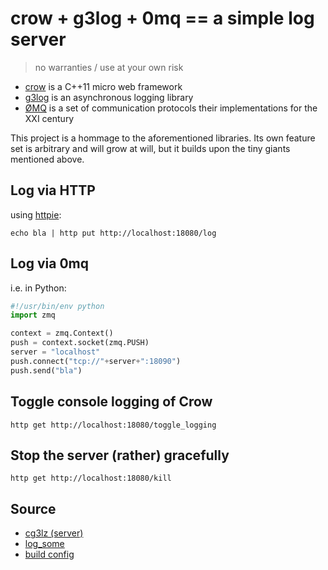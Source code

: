 # crow + g3log + 0mq == a simple log server #

> no warranties / use at your own risk

- [crow](https://github.com/ipkn/crow) is a C++11 micro web framework
- [g3log](https://github.com/KjellKod/g3log) is an asynchronous logging library
- [ØMQ](http://zero.mq/) is a set of communication protocols their implementations for the XXI century

This project is a hommage to the aforementioned libraries. Its own feature set is arbitrary and will grow at will, but it builds upon the tiny giants mentioned above. 

<!-- [![Build Status](https://travis-ci.org/d-led/crow_example.svg)](https://travis-ci.org/d-led/crow_example) -->

## Log via HTTP ##

using [httpie](http://httpie.org):

```
echo bla | http put http://localhost:18080/log
```

## Log via 0mq ##

i.e. in Python:

```python
#!/usr/bin/env python
import zmq

context = zmq.Context()
push = context.socket(zmq.PUSH)
server = "localhost"
push.connect("tcp://"+server+":18090")
push.send("bla")
```

## Toggle console logging of Crow ##

```
http get http://localhost:18080/toggle_logging
```

## Stop the server (rather) gracefully ##

```
http get http://localhost:18080/kill
```

## Source ##

- [cg3lz (server)](src/main.cpp)
- [log_some](src/log_some.py)
- [build config](premake5.lua)

<!-- 
813008/s, total: 100000
452489/s, total: 200000
117096/s, total: 300000
182149/s, total: 400000
154321/s, total: 500000
132450/s, total: 600000
134953/s, total: 700000
134953/s, total: 800000
253165/s, total: 900000
156006/s, total: 1000000
138313/s, total: 1100000
200000/s, total: 1200000
90497.7/s, total: 1300000
135685/s, total: 1400000
228311/s, total: 1500000
134953/s, total: 1600000
... -->